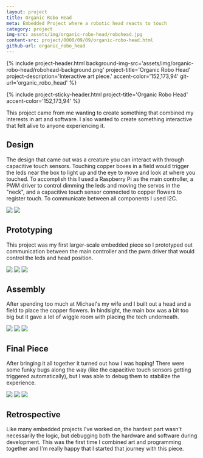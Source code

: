 ```yaml
---
layout: project
title: Organic Robo Head
meta: Embedded Project where a robotic head reacts to touch
category: project
img-src: assets/img/organic-robo-head/robohead.jpg
content-src: project/0000/09/09/organic-robo-head.html
github-url: organic_robo_head
---
```


{% include project-header.html
  background-img-src='assets/img/organic-robo-head/robohead-background.png'
  project-title='Organic Robo Head'
  project-description='Interactive art piece.'
  accent-color='152,173,94'
  git-url='organic_robo_head'
%}

{% include project-sticky-header.html
  project-title='Organic Robo Head'
  accent-color='152,173,94'
%}

<div class='organic-robo-head'>
<p>
This project came from me wanting to create something that combined my interests in art and software. I also wanted to create something interactive that felt alive to anyone experiencing it.
</p>

<h2>Design</h2>
<p>
The design that came out was a creature you can interact with through capacitive touch sensors.
Touching copper boxes in a field would trigger the leds near the box to light up and the eye to move and look at where you touched. To accomplish this I used a Raspberry Pi as the main controller, a PWM driver to control dimming the leds and moving the servos in the "neck", and a capacitive touch sensor connected to copper flowers to register touch. To communicate between all components I used I2C.
</p>
<div class='stylish-scroll'>
  <div class='flex overflow-x-scroll'>
    <img src='assets/img/organic-robo-head/design/org_robo_design.jpg'/>
    <img src='assets/img/organic-robo-head/design/org_robo_head_tech_sketch.jpg'/>
  </div>
</div>

<h2>Prototyping</h2>
<p>
This project was my first larger-scale embedded piece so I prototyped out communication between the main controller and the pwm driver that would control the leds and head position.
</p>
<div class='stylish-scroll'>
  <div class='flex overflow-x-scroll'>
    <img src='assets/img/organic-robo-head/prototyping/servo-proto.gif'/>
    <img src='assets/img/organic-robo-head/prototyping/capacitive-touch-proto.gif'/>
    <img src='assets/img/organic-robo-head/prototyping/proto-with-lights.gif'/>
  </div>
</div>

<h2>Assembly</h2>
<p>
After spending too much at Michael's my wife and I built out a head and a field to place the copper flowers. In hindsight, the main box was a bit too big but it gave a lot of wiggle room with placing the tech underneath.
</p>
<div class='stylish-scroll'>
  <div class='flex overflow-x-scroll'>
    <img src='assets/img/organic-robo-head/assembly/14.jpg'/>
    <img src='assets/img/organic-robo-head/assembly/12.jpg'/>
    <img src='assets/img/organic-robo-head/assembly/13.jpg'/>
  </div>
</div>

<h2>Final Piece</h2>
<p>
After bringing it all together it turned out how I was hoping! There were some funky bugs along the way (like the capacitive touch sensors getting triggered automatically), but I was able to debug them to stabilize the experience.
</p>
<div class='stylish-scroll'>
  <div class='flex overflow-x-scroll'>
    <img src='assets/img/organic-robo-head/final/front.jpg'/>
    <img src='assets/img/organic-robo-head/final/side.jpg'/>
    <img src='assets/img/organic-robo-head/final/Looking.gif'/>
  </div>
</div>

<h2>Retrospective</h2>
<p>
Like many embedded projects I've worked on, the hardest part wasn't necessarily the logic, but debugging both the hardware and software during development.
This was the first time I combined art and programming together and I'm really happy that I started that journey with this piece.
</p>